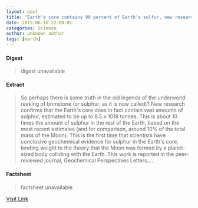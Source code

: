 ```yaml
---
layout: post
title: "Earth's core contains 90 percent of Earth's sulfur, new research shows"
date: 2015-06-16 22:00:01
categories: Science
author: unknown author
tags: [earth]
---
```



#### Digest
>digest unavailable

#### Extract
>So perhaps there is some truth in the old legends of the underworld reeking of brimstone (or sulphur, as it is now called)? New research confirms that the Earth's core does in fact contain vast amounts of sulphur, estimated to be up to 8.5 x 1018 tonnes. This is about 10 times the amount of sulphur in the rest of the Earth, based on the most recent estimates (and for comparison, around 10% of the total mass of the Moon). This is the first time that scientists have conclusive geochemical evidence for sulphur in the Earth's core, lending weight to the theory that the Moon was formed by a planet-sized body colliding with the Earth. This work is reported in the peer-reviewed journal, Geochemical Perspectives Letters....

#### Factsheet
>factsheet unavailable

[Visit Link](http://phys.org/news353670203.html)


